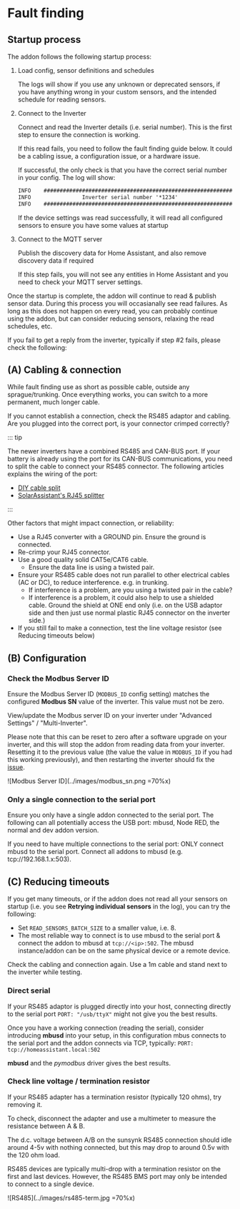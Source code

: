 # Fault finding

## Startup process

The addon follows the following startup process:

1. Load config, sensor definitions and schedules

    The logs will show if you use any unknown or deprecated sensors, if you have anything wrong in your custom sensors, and the intended schedule for reading sensors.

2. Connect to the Inverter

    Connect and read the Inverter details (i.e. serial number). This is the first step to ensure the connection is working.

    If this read fails, you need to follow the fault finding guide below. It could be a cabling issue, a configuration issue, or a hardware issue.

    If successful, the only check is that you have the correct serial number in your config. The log will show:

    ```txt
    INFO    ############################################################
    INFO                Inverter serial number '*1234'
    INFO    ############################################################
    ```

    If the device settings was read successfully, it will read all configured sensors to ensure you have some values at startup

3. Connect to the MQTT server

    Publish the discovery data for Home Assistant, and also remove discovery data if required

    If this step fails, you will not see any entities in Home Assistant and you need to check your MQTT server settings.

Once the startup is complete, the addon will continue to read & publish sensor data. During this process you will occasianally see read failures. As long as this does not happen on every read, you can probably continue using the addon, but can consider reducing sensors, relaxing the read schedules, etc.

If you fail to get a reply from the inverter, typically if step #2 fails, please check the following:

## (A) Cabling & connection

While fault finding use as short as possible cable, outside any sprague/trunking. Once
everything works, you can switch to a more permanent, much longer cable.

If you cannot establish a connection, check the RS485 adaptor and cabling. Are you
plugged into the correct port, is your connector crimped correctly?

::: tip

The newer inverters have a combined RS485 and CAN-BUS port. If your battery is already using the port for its CAN-BUS communications, you need to split the cable to connect your RS485 connector. The following articles explains the wiring of the port:

- [DIY cable split](https://solarenergyconcepts.co.uk/practical-and-diy/crc-error-solar-assistant/)
- [SolarAssistant's RJ45 splitter](https://solar-assistant.io/help/deye/2_in_1_bms_port)

:::

Other factors that might impact connection, or reliability:

- Use a RJ45 converter with a GROUND pin. Ensure the ground is connected.
- Re-crimp your RJ45 connector.
- Use a good quality solid CAT5e/CAT6 cable.
  - Ensure the data line is using a twisted pair.
- Ensure your RS485 cable does not run parallel to other electrical cables (AC or DC), to reduce interference. e.g. in trunking.
  - If interference is a problem, are you using a twisted pair in the cable?
  - If interference is a problem, it could also help to use a shielded cable. Ground the shield at ONE end only (i.e. on the USB adaptor side and then just use normal plastic RJ45 connector on the inverter side.)
- If you still fail to make a connection, test the line voltage resistor (see Reducing timeouts below)

## (B) Configuration

### Check the Modbus Server ID

Ensure the Modbus Server ID (`MODBUS_ID` config setting) matches the configured **Modbus SN** value of the inverter. This value must not be zero.

View/update the Modbus server ID on your inverter under "Advanced Settings" / "Multi-Inverter".

Please note that this can be reset to zero after a software upgrade on your inverter, and this will stop the addon from reading data from your inverter. Resetting it to the previous value (the value the value in `MODBUS_ID` if you had this working previously), and then restarting the inverter should fix the [issue](https://powerforum.co.za/topic/15779-home-assistant-no-longer-getting-data-after-sunsynk-firmware-update-solved/).

![Modbus Server ID](../images/modbus_sn.png =70%x)

### Only a single connection to the serial port

Ensure you only have a single addon connected to the serial port. The following can all potentially access the USB port: mbusd, Node RED, the normal and dev addon version.

If you need to have multiple connections to the serial port: ONLY connect mbusd to the serial port. Connect all addons to mbusd (e.g. tcp://192.168.1.x:503).

## (C) Reducing timeouts

If you get many timeouts, or if the addon does not read all your sensors on startup (i.e. you see **Retrying individual sensors** in the log), you can try the following:

- Set `READ_SENSORS_BATCH_SIZE` to a smaller value, i.e. 8.
- The most reliable way to connect is to use mbusd to the serial port & connect the addon to mbusd at `tcp://<ip>:502`. The mbusd instance/addon can be on the same physical device or a remote device.

Check the cabling and connection again. Use a 1m cable and stand next to the inverter while testing.

### Direct serial

If your RS485 adaptor is plugged directly into your host, connecting directly to the serial port `PORT: "/usb/ttyX"` might not give you the best results.

Once you have a working connection (reading the serial), consider introducing **mbusd** into your setup, in this configuration mbus connects to the serial port and the addon connects via TCP, typically: `PORT: tcp://homeassistant.local:502`

**mbusd** and the *pymodbus* driver gives the best results.

### Check line voltage / termination resistor

If your RS485 adapter has a termination resistor (typically 120 ohms), try removing it.

To check, disconnect the adapter and use a multimeter to measure the resistance between A & B.

The d.c. voltage between A/B on the sunsynk RS485 connection should idle around 4-5v with nothing connected,
but this may drop to around 0.5v with the 120 ohm load.

RS485 devices are typically multi-drop with a termination resistor on the first and last devices.
However, the RS485 BMS port may only be intended to connect to a single device.

![RS485](../images/rs485-term.jpg =70%x)
